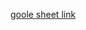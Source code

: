 [goole sheet link](https://docs.google.com/spreadsheets/d/19fyyjx32ytitQLRkicxF_2dmIOQg3g9DZ1V2NdS3mGY/edit?usp=sharing)
